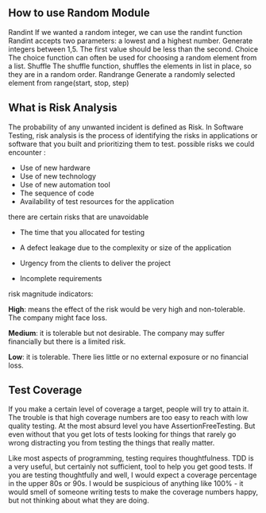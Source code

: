 ## How to use Random Module
Randint
If we wanted a random integer, we can use the randint function Randint accepts two parameters: a lowest and a highest number. Generate integers between 1,5. The first value should be less than the second.
Choice 
The choice function can often be used for choosing a random element from a list.
Shuffle
The shuffle function, shuffles the elements in list in place, so they are in a random order.
Randrange
Generate a randomly selected element from range(start, stop, step)

## What is Risk Analysis
The probability of any unwanted incident is defined as Risk. In Software Testing, risk analysis is the process of identifying the risks in applications or software that you built and prioritizing them to test.
possible risks we could encounter :
- Use of new hardware
- Use of new technology
- Use of new automation tool
- The sequence of code
- Availability of test resources for the application

there are certain risks that are unavoidable
- The time that you allocated for testing

- A defect leakage due to the complexity or size of the application

- Urgency from the clients to deliver the project

- Incomplete requirements

risk magnitude indicators:

**High**: means the effect of the risk would be very high and non-tolerable. The company might face loss.

**Medium**: it is tolerable but not desirable. The company may suffer financially but there is a limited risk.

**Low**: it is tolerable. There lies little or no external exposure or no financial loss.

## Test Coverage

If you make a certain level of coverage a target, people will try to attain it. The trouble is that high coverage numbers are too easy to reach with low quality testing. At the most absurd level you have AssertionFreeTesting. But even without that you get lots of tests looking for things that rarely go wrong distracting you from testing the things that really matter.

Like most aspects of programming, testing requires thoughtfulness. TDD is a very useful, but certainly not sufficient, tool to help you get good tests. If you are testing thoughtfully and well, I would expect a coverage percentage in the upper 80s or 90s. I would be suspicious of anything like 100% - it would smell of someone writing tests to make the coverage numbers happy, but not thinking about what they are doing.
